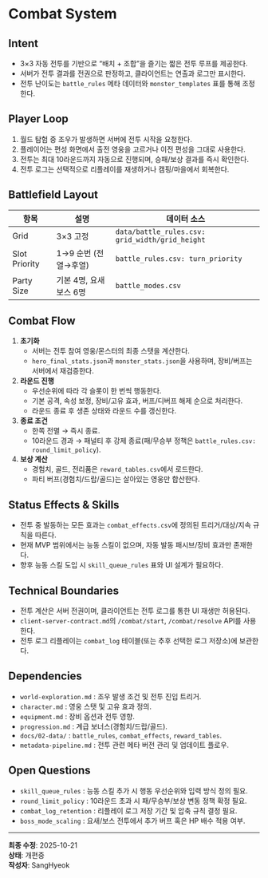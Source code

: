 # Combat System

## Intent
- 3×3 자동 전투를 기반으로 “배치 + 조합”을 즐기는 짧은 전투 루프를 제공한다.
- 서버가 전투 결과를 전권으로 판정하고, 클라이언트는 연출과 로그만 표시한다.
- 전투 난이도는 `battle_rules` 메타 데이터와 `monster_templates` 표를 통해 조정한다.

## Player Loop
1. 월드 탐험 중 조우가 발생하면 서버에 전투 시작을 요청한다.
2. 플레이어는 편성 화면에서 출전 영웅을 고르거나 이전 편성을 그대로 사용한다.
3. 전투는 최대 10라운드까지 자동으로 진행되며, 승패/보상 결과를 즉시 확인한다.
4. 전투 로그는 선택적으로 리플레이를 재생하거나 캠핑/마을에서 회복한다.

## Battlefield Layout
| 항목 | 설명 | 데이터 소스 |
| --- | --- | --- |
| Grid | 3×3 고정 | `data/battle_rules.csv: grid_width/grid_height` |
| Slot Priority | 1→9 순번 (전열→후열) | `battle_rules.csv: turn_priority` |
| Party Size | 기본 4명, 요새 보스 6명 | `battle_modes.csv` |

## Combat Flow
1. **초기화**  
   - 서버는 전투 참여 영웅/몬스터의 최종 스탯을 계산한다.  
   - `hero_final_stats.json`과 `monster_stats.json`을 사용하며, 장비/버프는 서버에서 재검증한다.
2. **라운드 진행**  
   - 우선순위에 따라 각 슬롯이 한 번씩 행동한다.  
   - 기본 공격, 속성 보정, 장비/고유 효과, 버프/디버프 해제 순으로 처리한다.  
   - 라운드 종료 후 생존 상태와 라운드 수를 갱신한다.
3. **종료 조건**  
   - 한쪽 전멸 → 즉시 종료.  
   - 10라운드 경과 → 패널티 후 강제 종료(패/무승부 정책은 `battle_rules.csv: round_limit_policy`).  
4. **보상 계산**  
   - 경험치, 골드, 전리품은 `reward_tables.csv`에서 로드한다.  
   - 파티 버프(경험치/드랍/골드)는 살아있는 영웅만 합산한다.

## Status Effects & Skills
- 전투 중 발동하는 모든 효과는 `combat_effects.csv`에 정의된 트리거/대상/지속 규칙을 따른다.
- 현재 MVP 범위에서는 능동 스킬이 없으며, 자동 발동 패시브/장비 효과만 존재한다.
- 향후 능동 스킬 도입 시 `skill_queue_rules` 표와 UI 설계가 필요하다.

## Technical Boundaries
- 전투 계산은 서버 전권이며, 클라이언트는 전투 로그를 통한 UI 재생만 허용된다.
- `client-server-contract.md`의 `/combat/start`, `/combat/resolve` API를 사용한다.
- 전투 로그 리플레이는 `combat_log` 테이블(또는 추후 선택한 로그 저장소)에 보관한다.

## Dependencies
- `world-exploration.md` : 조우 발생 조건 및 전투 진입 트리거.  
- `character.md` : 영웅 스탯 및 고유 효과 정의.  
- `equipment.md` : 장비 옵션과 전투 영향.  
- `progression.md` : 계급 보너스(경험치/드랍/골드).  
- `docs/02-data/` : `battle_rules`, `combat_effects`, `reward_tables`.  
- `metadata-pipeline.md` : 전투 관련 메타 버전 관리 및 업데이트 플로우.

## Open Questions
- `skill_queue_rules` : 능동 스킬 추가 시 행동 우선순위와 입력 방식 정의 필요.  
- `round_limit_policy` : 10라운드 초과 시 패/무승부/보상 변동 정책 확정 필요.  
- `combat_log_retention` : 리플레이 로그 저장 기간 및 압축 규칙 결정 필요.  
- `boss_mode_scaling` : 요새/보스 전투에서 추가 버프 혹은 HP 배수 적용 여부.

---
**최종 수정**: 2025-10-21  
**상태**: 개편중  
**작성자**: SangHyeok  
